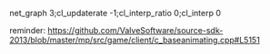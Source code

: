 net_graph 3;cl_updaterate -1;cl_interp_ratio 0;cl_interp 0

reminder: https://github.com/ValveSoftware/source-sdk-2013/blob/master/mp/src/game/client/c_baseanimating.cpp#L5151